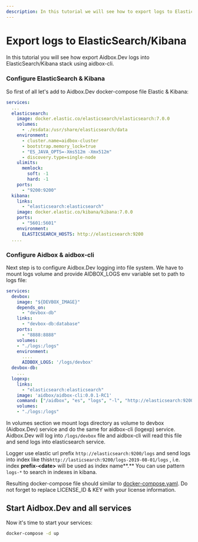 ```yaml
---
description: In this tutorial we will see how to export logs to ElasticSearch
---
```


# Export logs to ElasticSearch/Kibana

In this tutorial you will see how export Aidbox.Dev logs into ElasticSearch/Kibana stack using aidbox-cli.

### Configure ElasticSearch & Kibana

So first of all let's add to Aidbox.Dev docker-compose file Elastic & Kibana:

```yaml
services:
  ...
  elasticsearch:
    image: docker.elastic.co/elasticsearch/elasticsearch:7.0.0
    volumes:
      - ./esdata:/usr/share/elasticsearch/data
    environment:
      - cluster.name=aidbox-cluster
      - bootstrap.memory_lock=true
      - "ES_JAVA_OPTS=-Xms512m -Xmx512m"
      - discovery.type=single-node
    ulimits:
      memlock:
        soft: -1
        hard: -1
    ports:
      - "9200:9200"
  kibana:
    links:
      - "elasticsearch:elasticsearch"
    image: docker.elastic.co/kibana/kibana:7.0.0
    ports:
      - "5601:5601"
    environment:
      ELASTICSEARCH_HOSTS: http://elasticsearch:9200
  ....
```

### Configure Aidbox & aidbox-cli 

Next step is to configure Aidbox.Dev logging into file system. We have to mount logs volume and provide AIDBOX\_LOGS env variable set to path to logs file:

```yaml
services:
  devbox:
    image: "${DEVBOX_IMAGE}"
    depends_on:
      - "devbox-db"
    links:
      - "devbox-db:database"
    ports:
      - "8888:8888"
    volumes:
    - "./logs:/logs"
    environment:
      ....
      AIDBOX_LOGS: '/logs/devbox'
  devbox-db:
    ...
  logexp:
    links:
      - "elasticsearch:elasticsearch"
    image: 'aidbox/aidbox-cli:0.0.1-RC1'
    command: ["/aidbox", "es", "logs", "-l", "http://elasticsearch:9200/logs", "-f", "/logs/devbox"]
    volumes:
    - "./logs:/logs"
```

In volumes section we mount logs directory as volume to devbox \(Aidbox.Dev\)  service and do the same for aidbox-cli \(logexp\) service. Aidbox.Dev will log into `/logs/devbox` file and aidbox-cli will read this file and send logs into elasticsearch service.

Logger use elastic url prefix  `http://elasticsearch:9200/logs` and send logs into index like this`http://lasticsearch:9200/logs-2019-08-01/logs` , i.e. index **prefix-&lt;date&gt;** will be used as index name**.**  You can use pattern `logs-*` to search in indexes in kibana.

Resulting docker-compose file should similar to  [docker-compose.yaml](https://gist.github.com/niquola/463561e25ea0b6a5c12cd0407a0fd7bf). Do not forget to replace LICENSE\_ID & KEY with your license information.

## Start Aidbox.Dev and all services

Now it's time to start your services:

```bash
docker-compose -d up
```

